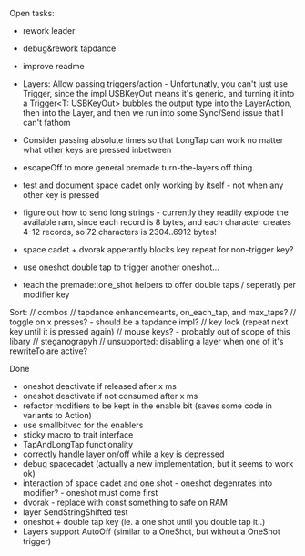 Open tasks:

 * rework leader
 * debug&rework tapdance
 * improve readme
 * Layers: Allow passing triggers/action - Unfortunatly, you can't just use Trigger,
   since the impl USBKeyOut means it's generic, and turning
   it into a Trigger<T: USBKeyOut>  bubbles the output type into the LayerAction, then into the Layer, and then we run into some Sync/Send issue that I can't fathom
 * Consider passing absolute times so that LongTap can work no matter what other keys are pressed inbetween
 * escapeOff to more general premade turn-the-layers off thing.
 * test and document space cadet only working by itself - not when any other key is pressed
 * figure out how to send long strings - currently they readily explode the available ram,
   since each record is 8 bytes, and each character creates 4-12 records, so 72 characters is 2304..6912 bytes!

 * space cadet + dvorak apperantly blocks key repeat for non-trigger key?
 * use oneshot double tap to trigger another oneshot...
 * teach the premade::one_shot helpers to offer double taps / seperatly per modifier key

Sort: 
// combos
// tapdance enhancemeants, on_each_tap, and max_taps?
// toggle on x presses? - should be a tapdance impl?
// key lock (repeat next key until it is pressed again)
// mouse keys? - probably out of scope of this libary
// steganograpyh
// unsupported: disabling a layer when one of it's rewriteTo are active?

Done

 * oneshot deactivate if released after x ms
 * oneshot deactivate if not consumed after x ms
 * refactor modifiers to be kept in the enable bit (saves some code in variants to Action)
 * use smallbitvec for the enablers
 * sticky macro to trait interface
 * TapAndLongTap functionality
 * correctly handle layer on/off while a key is depressed
 * debug spacecadet (actually a new implementation, but it seems to work ok)
 * interaction of space cadet and one shot - oneshot degenrates into modifier? - oneshot must come first
 * dvorak - replace with const something to safe on RAM
 * layer SendStringShifted test
 * oneshot + double tap key (ie. a one shot until you double tap it..)
 * Layers support AutoOff (similar to a OneShot, but without a OneShot trigger)